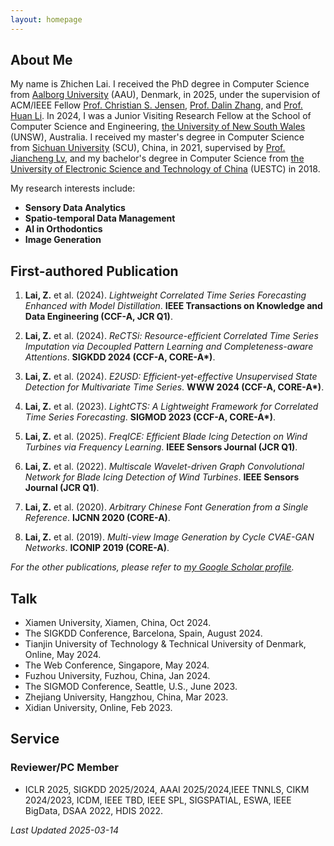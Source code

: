 ```yaml
---
layout: homepage
---
```


## About Me

My name is Zhichen Lai. I received the PhD degree in Computer Science from [Aalborg University](https://www.en.aau.dk/) (AAU), Denmark, in 2025, under the supervision of ACM/IEEE Fellow [Prof. Christian S. Jensen](https://csj.cs.aau.dk/), [Prof. Dalin Zhang](https://dalinzhang.github.io/), and [Prof. Huan Li](https://longaspire.github.io/). In 2024, I was a Junior Visiting Research Fellow at the School of Computer Science and Engineering, [the University of New South Wales](https://www.unsw.edu.au/) (UNSW), Australia. I received my master's degree in Computer Science from [Sichuan University](https://en.scu.edu.cn/) (SCU), China, in 2021, supervised by [Prof. Jiancheng Lv](https://cs.scu.edu.cn/info/1288/13627.htm), and my bachelor's degree in Computer Science from [the University of Electronic Science and Technology of China](https://en.uestc.edu.cn/) (UESTC) in 2018.


My research interests include:
- **Sensory Data Analytics**
- **Spatio-temporal Data Management**
- **AI in Orthodontics**
- **Image Generation**

## First-authored Publication
1. **Lai, Z.** et al. (2024). *Lightweight Correlated Time Series Forecasting Enhanced with Model Distillation*. **IEEE Transactions on Knowledge and Data Engineering (CCF-A, JCR Q1)**.

2. **Lai, Z.** et al. (2024). *ReCTSi: Resource-efficient Correlated Time Series Imputation via Decoupled Pattern Learning and Completeness-aware Attentions*. **SIGKDD 2024 (CCF-A, CORE-A\*)**.

3. **Lai, Z.** et al. (2024). *E2USD: Efficient-yet-effective Unsupervised State Detection for Multivariate Time Series*. **WWW 2024 (CCF-A, CORE-A\*)**.

4. **Lai, Z.** et al. (2023). *LightCTS: A Lightweight Framework for Correlated Time Series Forecasting*. **SIGMOD 2023 (CCF-A, CORE-A\*)**.

5. **Lai, Z.** et al. (2025). *FreqICE: Efficient Blade Icing Detection on Wind Turbines via Frequency Learning*. **IEEE Sensors Journal (JCR Q1)**.

6. **Lai, Z.** et al. (2022). *Multiscale Wavelet-driven Graph Convolutional Network for Blade Icing Detection of Wind Turbines*. **IEEE Sensors Journal (JCR Q1)**.

7. **Lai, Z.** et al. (2020). *Arbitrary Chinese Font Generation from a Single Reference*. **IJCNN 2020 (CORE-A)**.

8. **Lai, Z.** et al. (2019). *Multi-view Image Generation by Cycle CVAE-GAN Networks*. **ICONIP 2019 (CORE-A)**.

_For the other publications, please refer to [my Google Scholar profile](https://scholar.google.com/citations?user=aHrrknoAAAAJ&hl=en)._

## Talk
- Xiamen University, Xiamen, China, Oct 2024.
- The SIGKDD Conference, Barcelona, Spain, August 2024.
- Tianjin University of Technology & Technical University of Denmark, Online, May 2024.
- The Web Conference, Singapore, May 2024.
- Fuzhou University, Fuzhou, China, Jan 2024.
- The SIGMOD Conference, Seattle, U.S., June 2023.
- Zhejiang University, Hangzhou, China, Mar 2023.
- Xidian University, Online, Feb 2023.

## Service

### Reviewer/PC Member
- ICLR 2025, SIGKDD 2025/2024, AAAI 2025/2024,IEEE TNNLS, CIKM 2024/2023, ICDM, IEEE TBD, IEEE SPL, SIGSPATIAL, ESWA, IEEE BigData, DSAA 2022, HDIS 2022.


_Last Updated 2025-03-14_
